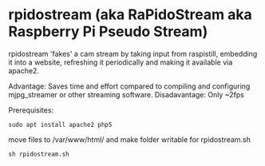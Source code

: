 # rpidostream (aka RaPidoStream aka Raspberry Pi Pseudo Stream)

rpidostream 'fakes' a cam stream by taking input from raspistill, embedding it into a website, refreshing it periodically and making it available via apache2.

Advantage: Saves time and effort compared to compiling and configuring mjpg_streamer or other streaming software.
Disadavantage: Only ~2fps 

Prerequisites:

``sudo apt install apache2 php5``

move files to /var/www/html/ and make folder writable for rpidostream.sh

``sh rpidostream.sh``
